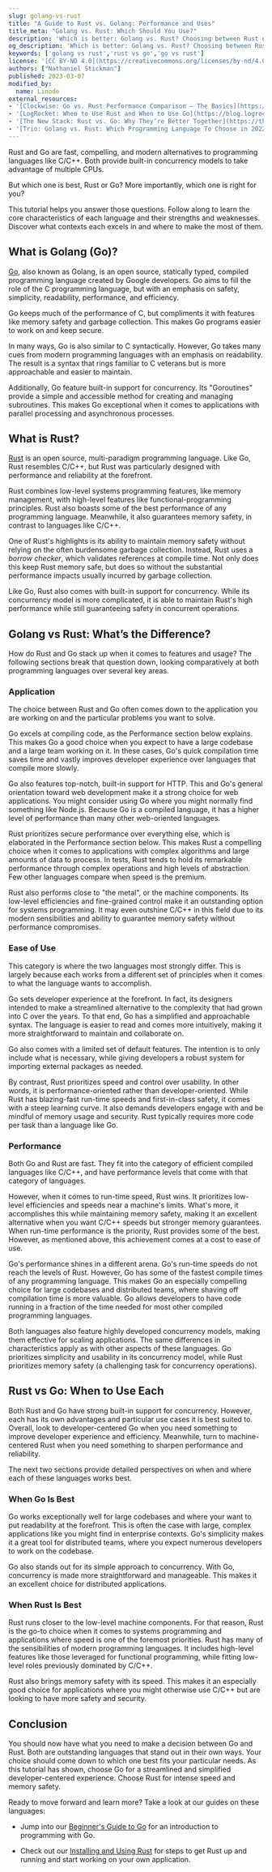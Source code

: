 ```yaml
---
slug: golang-vs-rust
title: "A Guide to Rust vs. Golang: Performance and Uses"
title_meta: "Golang vs. Rust: Which Should You Use?"
description: 'Which is better: Golang vs. Rust? Choosing between Rust or Go for your next project depends on a few different factors. ✓ Learn which one is right for you here!'
og_description: 'Which is better: Golang vs. Rust? Choosing between Rust or Go for your next project depends on a few different factors. ✓ Learn which one is right for you here!'
keywords: ['golang vs rust','rust vs go','go vs rust']
license: '[CC BY-ND 4.0](https://creativecommons.org/licenses/by-nd/4.0)'
authors: ["Nathaniel Stickman"]
published: 2023-03-07
modified_by:
  name: Linode
external_resources:
- '[Clockwise: Go vs. Rust Performance Comparison — The Basics](https://www.getclockwise.com/blog/rust-vs-go)'
- '[LogRocket: When to Use Rust and When to Use Go](https://blog.logrocket.com/when-to-use-rust-and-when-to-use-golang/)'
- '[The New Stack: Rust vs. Go: Why They’re Better Together](https://thenewstack.io/rust-vs-go-why-theyre-better-together/)'
- '[Trio: Golang vs. Rust: Which Programming Language To Choose in 2022?](https://trio.dev/blog/golang-vs-rust)'
---
```


Rust and Go are fast, compelling, and modern alternatives to programming languages like C/C++. Both provide built-in concurrency models to take advantage of multiple CPUs.

But which one is best, Rust or Go? More importantly, which one is right for you?

This tutorial helps you answer those questions. Follow along to learn the core characteristics of each language and their strengths and weaknesses. Discover what contexts each excels in and where to make the most of them.

## What is Golang (Go)?

[Go](https://go.dev/), also known as Golang, is an open source, statically typed, compiled programming language created by Google developers. Go aims to fill the role of the C programming language, but with an emphasis on safety, simplicity, readability, performance, and efficiency.

Go keeps much of the performance of C, but compliments it with features like memory safety and garbage collection. This makes Go programs easier to work on and keep secure.

In many ways, Go is also similar to C syntactically. However, Go takes many cues from modern programming languages with an emphasis on readability. The result is a syntax that rings familiar to C veterans but is more approachable and easier to maintain.

Additionally, Go feature built-in support for concurrency. Its "Goroutines" provide a simple and accessible method for creating and managing subroutines. This makes Go exceptional when it comes to applications with parallel processing and asynchronous processes.

## What is Rust?

[Rust](https://www.rust-lang.org/) is an open source, multi-paradigm programming language. Like Go, Rust resembles C/C++, but Rust was particularly designed with performance and reliability at the forefront.

Rust combines low-level systems programming features, like memory management, with high-level features like functional-programming principles. Rust also boasts some of the best performance of any programming language. Meanwhile, it also guarantees memory safety, in contrast to languages like C/C++.

One of Rust's highlights is its ability to maintain memory safety without relying on the often burdensome garbage collection. Instead, Rust uses a *borrow checker*, which validates references at compile time. Not only does this keep Rust memory safe, but does so without the substantial performance impacts usually incurred by garbage collection.

Like Go, Rust also comes with built-in support for concurrency. While its concurrency model is more complicated, it is able to maintain Rust's high performance while still guaranteeing safety in concurrent operations.

## Golang vs Rust: What’s the Difference?

How do Rust and Go stack up when it comes to features and usage? The following sections break that question down, looking comparatively at both programming languages over several key areas.

### Application

The choice between Rust and Go often comes down to the application you are working on and the particular problems you want to solve.

Go excels at compiling code, as the Performance section below explains. This makes Go a good choice when you expect to have a large codebase and a large team working on it. In these cases, Go's quick compilation time saves time and vastly improves developer experience over languages that compile more slowly.

Go also features top-notch, built-in support for HTTP. This and Go's general orientation toward web development make it a strong choice for web applications. You might consider using Go where you might normally find something like Node.js. Because Go is a compiled language, it has a higher level of performance than many other web-oriented languages.

Rust prioritizes secure performance over everything else, which is elaborated in the Performance section below. This makes Rust a compelling choice when it comes to applications with complex algorithms and large amounts of data to process. In tests, Rust tends to hold its remarkable performance through complex operations and high levels of abstraction. Few other languages compare when speed is the premium.

Rust also performs close to "the metal", or the machine components. Its low-level efficiencies and fine-grained control make it an outstanding option for systems programming. It may even outshine C/C++ in this field due to its modern sensibilities and ability to guarantee memory safety without performance compromises.

### Ease of Use

This category is where the two languages most strongly differ. This is largely because each works from a different set of principles when it comes to what the language wants to accomplish.

Go sets developer experience at the forefront. In fact, its designers intended to make a streamlined alternative to the complexity that had grown into C over the years. To that end, Go has a simplified and approachable syntax. The language is easier to read and comes more intuitively, making it more straightforward to maintain and collaborate on.

Go also comes with a limited set of default features. The intention is to only include what is necessary, while giving developers a robust system for importing external packages as needed.

By contrast, Rust prioritizes speed and control over usability. In other words, it is performance-oriented rather than developer-oriented. While Rust has blazing-fast run-time speeds and first-in-class safety, it comes with a steep learning curve. It also demands developers engage with and be mindful of memory usage and security. Rust typically requires more code per task than a language like Go.

### Performance

Both Go and Rust are fast. They fit into the category of efficient compiled languages like C/C++, and have performance levels that come with that category of languages.

However, when it comes to run-time speed, Rust wins. It prioritizes low-level efficiencies and speeds near a machine's limits. What's more, it accomplishes this while maintaining memory safety, making it an excellent alternative when you want C/C++ speeds but stronger memory guarantees. When run-time performance is the priority, Rust provides some of the best. However, as mentioned above, this achievement comes at a cost to ease of use.

Go's performance shines in a different arena. Go's run-time speeds do not reach the levels of Rust. However, Go has some of the fastest compile times of any programming language. This makes Go an especially compelling choice for large codebases and distributed teams, where shaving off compilation time is more valuable. Go allows developers to have code running in a fraction of the time needed for most other compiled programming languages.

Both languages also feature highly developed concurrency models, making them effective for scaling applications. The same differences in characteristics apply as with other aspects of these languages. Go prioritizes simplicity and usability in its concurrency model, while Rust prioritizes memory safety (a challenging task for concurrency operations).

## Rust vs Go: When to Use Each

Both Rust and Go have strong built-in support for concurrency. However, each has its own advantages and particular use cases it is best suited to. Overall, look to developer-centered Go when you need something to improve developer experience and efficiency. Meanwhile, turn to machine-centered Rust when you need something to sharpen performance and reliability.

The next two sections provide detailed perspectives on when and where each of these languages works best.

### When Go Is Best

Go works exceptionally well for large codebases and where your want to put readability at the forefront. This is often the case with large, complex applications like you might find in enterprise contexts. Go's simplicity makes it a great tool for distributed teams, where you expect numerous developers to work on the codebase.

Go also stands out for its simple approach to concurrency. With Go, concurrency is made more straightforward and manageable. This makes it an excellent choice for distributed applications.

### When Rust Is Best

Rust runs closer to the low-level machine components. For that reason, Rust is the go-to choice when it comes to systems programming and applications where speed is one of the foremost priorities. Rust has many of the sensibilities of modern programming languages. It includes high-level features like those leveraged for functional programming, while fitting low-level roles previously dominated by C/C++.

Rust also brings memory safety with its speed. This makes it an especially good choice for applications where you might otherwise use C/C++ but are looking to have more safety and security.

## Conclusion

You should now have what you need to make a decision between Go and Rust. Both are outstanding languages that stand out in their own ways. Your choice should come down to which one best fits your particular needs. As this tutorial has shown, choose Go for a streamlined and simplified developer-centered experience. Choose Rust for intense speed and memory safety.

Ready to move forward and learn more? Take a look at our guides on these languages:

-   Jump into our [Beginner's Guide to Go](/docs/guides/beginners-guide-to-go/) for an introduction to programming with Go.

-   Check out our [Installing and Using Rust](/docs/guides/how-to-install-rust/) for steps to get Rust up and running and start working on your own application.